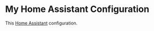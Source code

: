 # My Home Assistant Configuration

This [Home Assistant](https://www.home-assistant.io/) configuration.